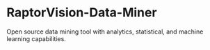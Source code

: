 # RaptorVision-Data-Miner
Open source data mining tool with analytics, statistical, and machine learning capabilities.  

